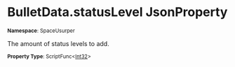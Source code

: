 # BulletData.statusLevel JsonProperty

<small>**Namespace**: SpaceUsurper</small>

The amount of status levels to add.

<small>**Property Type**: ScriptFunc&lt;[Int32](https://docs.microsoft.com/en-us/dotnet/api/system.int32?view=netframework-4.5)&gt;</small>

